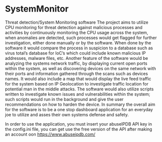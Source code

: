 # SystemMonitor
Threat detection/System Monitoring software The project aims to utilize CPU monitoring for threat detection against malicious processes and activities by continuously monitoring the CPU usage across the system, when anomalies are detected, such processes would get flagged for further investigation, either done manually or by the software. When done by the software it would compare the process in suspicion to a database such as virus total’s database for IoC’s which could include known malicious IP addresses, malware files, etc. Another feature of the software would be analyzing the systems network traffic, by displaying current open ports within the system, as well as discovering devices on the same network with their ports and information gathered through the scans such as devices names. It would also include a map that would display the live feed traffic for the system based on IP Geolocation to investigate traffic location for potential man in the middle attacks. The software would also utilize scripts written to investigate known issues and vulnerabilities within the system; such scripts would run in the background and give the user recommendations on how to harden the device. In summary the overall aim for the software is to be a one stop dashboard application for an everyday joe to utilize and asses their own systems defense and safety.



In order to use the application, you must insert your abuseIPDB API key in the config.ini file, you can get use the free version of the API after making an account oon https://www.abuseipdb.com/